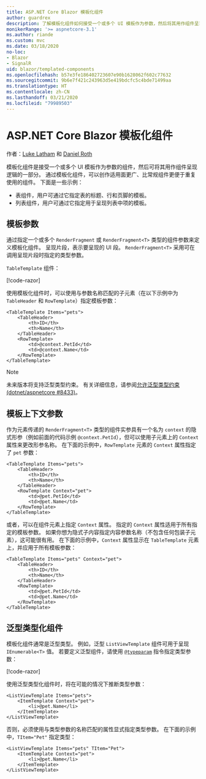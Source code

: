 ```yaml
---
title: ASP.NET Core Blazor 模板化组件
author: guardrex
description: 了解模板化组件如何接受一个或多个 UI 模板作为参数，然后将其用作组件呈现逻辑的一部分。
monikerRange: '>= aspnetcore-3.1'
ms.author: riande
ms.custom: mvc
ms.date: 03/18/2020
no-loc:
- Blazor
- SignalR
uid: blazor/templated-components
ms.openlocfilehash: b57e3fe186402723607e90b1628062f602c77632
ms.sourcegitcommit: 9b6e7f421c243963d5e419bdcfc5c4bde71499aa
ms.translationtype: HT
ms.contentlocale: zh-CN
ms.lasthandoff: 03/21/2020
ms.locfileid: "79989503"
---
```

# <a name="aspnet-core-opno-locblazor-templated-components"></a>ASP.NET Core Blazor 模板化组件

作者：[Luke Latham](https://github.com/guardrex) 和 [Daniel Roth](https://github.com/danroth27)

模板化组件是接受一个或多个 UI 模板作为参数的组件，然后可将其用作组件呈现逻辑的一部分。 通过模板化组件，可以创作适用面更广、比常规组件更便于重复使用的组件。 下面是一些示例：

* 表组件，用户可通过它指定表的标题、行和页脚的模板。
* 列表组件，用户可通过它指定用于呈现列表中项的模板。

## <a name="template-parameters"></a>模板参数

通过指定一个或多个 `RenderFragment` 或 `RenderFragment<T>` 类型的组件参数来定义模板化组件。 呈现片段，表示要呈现的 UI 段。 `RenderFragment<T>` 采用可在调用呈现片段时指定的类型参数。

`TableTemplate` 组件：

[!code-razor[](common/samples/3.x/BlazorWebAssemblySample/Components/TableTemplate.razor)]

使用模板化组件时，可以使用与参数名称匹配的子元素（在以下示例中为 `TableHeader` 和 `RowTemplate`）指定模板参数：

```razor
<TableTemplate Items="pets">
    <TableHeader>
        <th>ID</th>
        <th>Name</th>
    </TableHeader>
    <RowTemplate>
        <td>@context.PetId</td>
        <td>@context.Name</td>
    </RowTemplate>
</TableTemplate>
```

> [!NOTE]
> 未来版本将支持泛型类型约束。 有关详细信息，请参阅[允许泛型类型约束 (dotnet/aspnetcore #8433)](https://github.com/dotnet/aspnetcore/issues/8433)。

## <a name="template-context-parameters"></a>模板上下文参数

作为元素传递的 `RenderFragment<T>` 类型的组件实参具有一个名为 `context` 的隐式形参（例如前面的代码示例 `@context.PetId`），但可以使用子元素上的 `Context` 属性来更改形参名称。 在下面的示例中，`RowTemplate` 元素的 `Context` 属性指定了 `pet` 参数：

```razor
<TableTemplate Items="pets">
    <TableHeader>
        <th>ID</th>
        <th>Name</th>
    </TableHeader>
    <RowTemplate Context="pet">
        <td>@pet.PetId</td>
        <td>@pet.Name</td>
    </RowTemplate>
</TableTemplate>
```

或者，可以在组件元素上指定 `Context` 属性。 指定的 `Context` 属性适用于所有指定的模板参数。 如果你想为隐式子内容指定内容参数名称（不包含任何包装子元素），这可能很有用。 在下面的示例中，`Context` 属性显示在 `TableTemplate` 元素上，并应用于所有模板参数：

```razor
<TableTemplate Items="pets" Context="pet">
    <TableHeader>
        <th>ID</th>
        <th>Name</th>
    </TableHeader>
    <RowTemplate>
        <td>@pet.PetId</td>
        <td>@pet.Name</td>
    </RowTemplate>
</TableTemplate>
```

## <a name="generic-typed-components"></a>泛型类型化组件

模板化组件通常是泛型类型。 例如，泛型 `ListViewTemplate` 组件可用于呈现 `IEnumerable<T>` 值。 若要定义泛型组件，请使用 [`@typeparam`](xref:mvc/views/razor#typeparam) 指令指定类型参数：

[!code-razor[](common/samples/3.x/BlazorWebAssemblySample/Components/ListViewTemplate.razor)]

使用泛型类型化组件时，将在可能的情况下推断类型参数：

```razor
<ListViewTemplate Items="pets">
    <ItemTemplate Context="pet">
        <li>@pet.Name</li>
    </ItemTemplate>
</ListViewTemplate>
```

否则，必须使用与类型参数的名称匹配的属性显式指定类型参数。 在下面的示例中，`TItem="Pet"` 指定类型：

```razor
<ListViewTemplate Items="pets" TItem="Pet">
    <ItemTemplate Context="pet">
        <li>@pet.Name</li>
    </ItemTemplate>
</ListViewTemplate>
```
